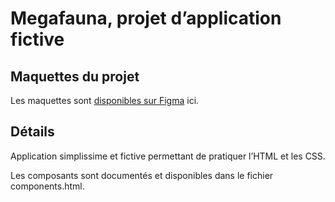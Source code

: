 # Megafauna, projet d’application fictive

## Maquettes du projet

Les maquettes sont [disponibles sur Figma](https://www.figma.com/design/khN1v0DQSTkViqGQhte5bP/My-App-DS?node-id=0-1&t=iEd27tajtLfE1H8j-1) ici.


## Détails

Application simplissime et fictive permettant de pratiquer l’HTML et les CSS.

Les composants sont documentés et disponibles dans le fichier components.html.

